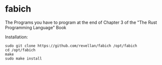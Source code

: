 # fabich

The Programs you have to program at the end of Chapter 3 of the "The Rust Programming Language" Book

Installation:
```
sudo git clone https://github.com/revellan/fabich /opt/fabich
cd /opt/fabich
make
sudo make install
```
